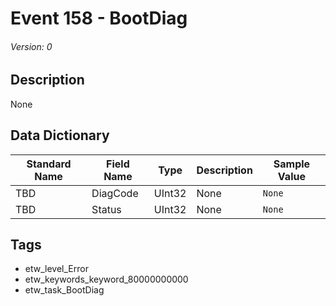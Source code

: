 # Event 158 - BootDiag
###### Version: 0

## Description
None

## Data Dictionary
|Standard Name|Field Name|Type|Description|Sample Value|
|---|---|---|---|---|
|TBD|DiagCode|UInt32|None|`None`|
|TBD|Status|UInt32|None|`None`|

## Tags
* etw_level_Error
* etw_keywords_keyword_80000000000
* etw_task_BootDiag
